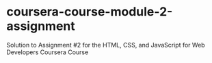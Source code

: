 # coursera-course-module-2-assignment
Solution to Assignment #2 for the HTML, CSS, and JavaScript for Web Developers Coursera Course
